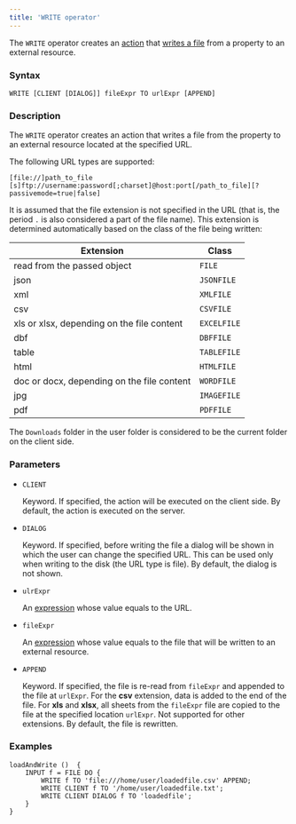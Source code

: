 ```yaml
---
title: 'WRITE operator'
---
```


The `WRITE` operator creates an [action](Actions.md) that [writes a file](Write_file_WRITE.md) from a property to an external resource. 

### Syntax

    WRITE [CLIENT [DIALOG]] fileExpr TO urlExpr [APPEND]

### Description

The `WRITE` operator creates an action that writes a file from the property to an external resource located at the specified URL.

The following URL types are supported:

    [file://]path_to_file
    [s]ftp://username:password[;charset]@host:port[/path_to_file][?passivemode=true|false]

It is assumed that the file extension is not specified in the URL (that is, the period `.` is also considered a part of the file name). This extension is determined automatically based on the class of the file being written:

|Extension                                  |Class      |
|-------------------------------------------|-----------|
|read from the passed object                |`FILE`     |
|json                                       |`JSONFILE` |
|xml                                        |`XMLFILE`  |
|csv                                        |`CSVFILE`  |
|xls or xlsx, depending on the file content |`EXCELFILE`|
|dbf                                        |`DBFFILE`  |
|table                                      |`TABLEFILE`|
|html                                       |`HTMLFILE` |
|doc or docx, depending on the file content |`WORDFILE` |
|jpg                                        |`IMAGEFILE`|
|pdf                                        |`PDFFILE`  |

The `Downloads` folder in the user folder is considered to be the current folder on the client side.

### Parameters

- `CLIENT`

    Keyword. If specified, the action will be executed on the client side. By default, the action is executed on the server.

- `DIALOG`

    Keyword. If specified, before writing the file a dialog will be shown in which the user can change the specified URL. This can be used only when writing to the disk (the URL type is file). By default, the dialog is not shown. 

- `ulrExpr`

    An [expression](Expression.md) whose value equals to the URL.

- `fileExpr`

    An [expression](Expression.md) whose value equals to the file that will be written to an external resource. 

- `APPEND`

    Keyword. If specified, the file is re-read from `fileExpr` and appended to the file at `urlExpr`. For the **csv** extension, data is added to the end of the file. For **xls** and **xlsx**, all sheets from the `fileExpr` file are copied to the file at the specified location `urlExpr`. Not supported for other extensions. By default, the file is rewritten.

### Examples

```lsf
loadAndWrite ()  {
    INPUT f = FILE DO {
        WRITE f TO 'file:///home/user/loadedfile.csv' APPEND;
        WRITE CLIENT f TO '/home/user/loadedfile.txt';
        WRITE CLIENT DIALOG f TO 'loadedfile';
    }
}
```
